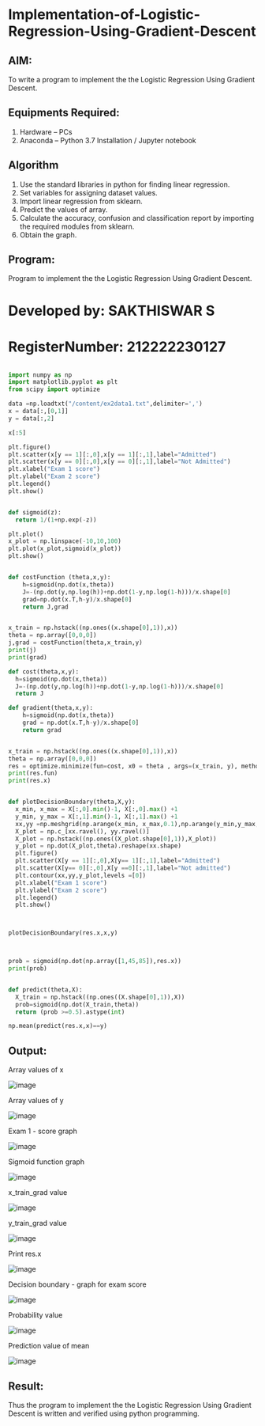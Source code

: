 # Implementation-of-Logistic-Regression-Using-Gradient-Descent

## AIM:
To write a program to implement the the Logistic Regression Using Gradient Descent.

## Equipments Required:
1. Hardware – PCs
2. Anaconda – Python 3.7 Installation / Jupyter notebook

## Algorithm
1. Use the standard libraries in python for finding linear regression.
2. Set variables for assigning dataset values.
3. Import linear regression from sklearn.
4. Predict the values of array.
5. Calculate the accuracy, confusion and classification report by importing the required modules from sklearn.
6. Obtain the graph.

## Program:
Program to implement the the Logistic Regression Using Gradient Descent.
# Developed by: SAKTHISWAR S
# RegisterNumber:  212222230127

```python

import numpy as np
import matplotlib.pyplot as plt
from scipy import optimize

data =np.loadtxt("/content/ex2data1.txt",delimiter=',')
x = data[:,[0,1]]
y = data[:,2]

x[:5]

plt.figure()
plt.scatter(x[y == 1][:,0],x[y == 1][:,1],label="Admitted")
plt.scatter(x[y == 0][:,0],x[y == 0][:,1],label="Not Admitted")
plt.xlabel("Exam 1 score")
plt.ylabel("Exam 2 score")
plt.legend()
plt.show()


def sigmoid(z):
  return 1/(1+np.exp(-z))

plt.plot()
x_plot = np.linspace(-10,10,100)
plt.plot(x_plot,sigmoid(x_plot))
plt.show()


def costFunction (theta,x,y):
    h=sigmoid(np.dot(x,theta))
    J=-(np.dot(y,np.log(h))+np.dot(1-y,np.log(1-h)))/x.shape[0]
    grad=np.dot(x.T,h-y)/x.shape[0]
    return J,grad


x_train = np.hstack((np.ones((x.shape[0],1)),x))
theta = np.array([0,0,0])
j,grad = costFunction(theta,x_train,y)
print(j)
print(grad)

def cost(theta,x,y):
  h=sigmoid(np.dot(x,theta))
  J=-(np.dot(y,np.log(h))+np.dot(1-y,np.log(1-h)))/x.shape[0]
  return J

def gradient(theta,x,y):
    h=sigmoid(np.dot(x,theta))
    grad = np.dot(x.T,h-y)/x.shape[0]
    return grad


x_train = np.hstack((np.ones((x.shape[0],1)),x))
theta = np.array([0,0,0])
res = optimize.minimize(fun=cost, x0 = theta , args=(x_train, y), method = 'Newton-CG',jac=gradient)
print(res.fun)
print(res.x)


def plotDecisionBoundary(theta,X,y):
  x_min, x_max = X[:,0].min()-1, X[:,0].max() +1
  y_min, y_max = X[:,1].min()-1, X[:,1].max() +1
  xx,yy =np.meshgrid(np.arange(x_min, x_max,0.1),np.arange(y_min,y_max, 0.1))
  X_plot = np.c_[xx.ravel(), yy.ravel()]
  X_plot = np.hstack((np.ones((X_plot.shape[0],1)),X_plot))
  y_plot = np.dot(X_plot,theta).reshape(xx.shape)
  plt.figure()
  plt.scatter(X[y == 1][:,0],X[y== 1][:,1],label="Admitted")
  plt.scatter(X[y== 0][:,0],X[y ==0][:,1],label="Not admitted")
  plt.contour(xx,yy,y_plot,levels =[0])
  plt.xlabel("Exam 1 score")
  plt.ylabel("Exam 2 score")
  plt.legend()
  plt.show()



plotDecisionBoundary(res.x,x,y)



prob = sigmoid(np.dot(np.array([1,45,85]),res.x))
print(prob)


def predict(theta,X):
  X_train = np.hstack((np.ones((X.shape[0],1)),X))
  prob=sigmoid(np.dot(X_train,theta))
  return (prob >=0.5).astype(int)

np.mean(predict(res.x,x)==y)

```


## Output:
Array values of x

![image](1.png)

Array values of y

![image](10.png)

Exam 1 - score graph

![image](2.png)


Sigmoid function graph

![image](3.png)


x_train_grad value

![image](4.png)


y_train_grad value

![image](9.png)


Print res.x

![image](5.png)


Decision boundary - graph for exam score

![image](6.png)




Probability value

![image](7.png)




Prediction value of mean

![image](8.png)






## Result:
Thus the program to implement the the Logistic Regression Using Gradient Descent is written and verified using python programming.

